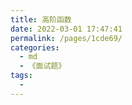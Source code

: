```yaml
---
title: 高阶函数
date: 2022-03-01 17:47:41
permalink: /pages/1cde69/
categories:
  - md
  - 《面试题》
tags:
  - 
---
```


